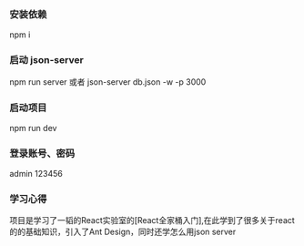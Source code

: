 ### 安装依赖
npm i

### 启动 json-server
npm run server
或者 json-server db.json -w -p 3000

### 启动项目
npm run dev

### 登录账号、密码
admin  123456

### 学习心得
项目是学习了一韬的React实验室的[React全家桶入门],在此学到了很多关于react的的基础知识，引入了Ant Design，同时还学怎么用json server
